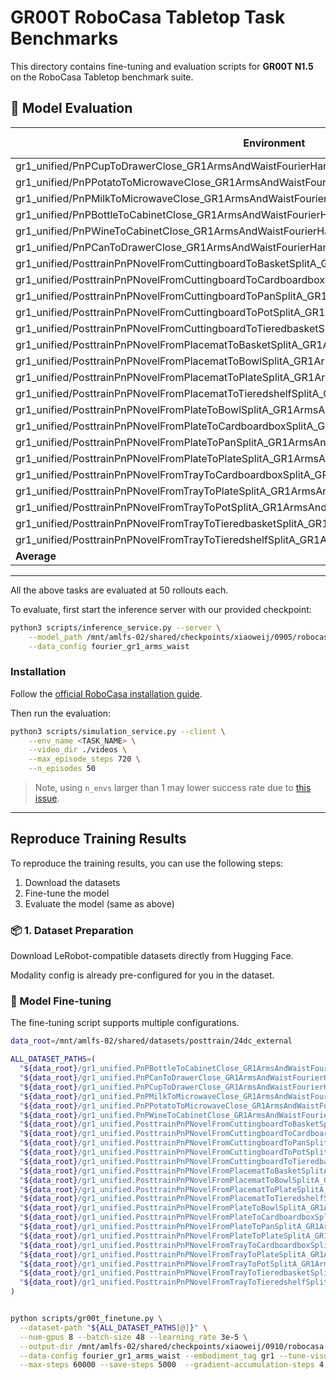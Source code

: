 # GR00T RoboCasa Tabletop Task Benchmarks

This directory contains fine-tuning and evaluation scripts for **GR00T N1.5** on the RoboCasa Tabletop benchmark suite.



## 🎯 Model Evaluation

<!-- TODO: Upload the checkpoint to Youliang's HF repo. -->

| Environment                                                                 | Success Rate |
|-----------------------------------------------------------------------------|--------------|
| gr1_unified/PnPCupToDrawerClose_GR1ArmsAndWaistFourierHands_Env             | 0.38         |
| gr1_unified/PnPPotatoToMicrowaveClose_GR1ArmsAndWaistFourierHands_Env       | 0.26         |
| gr1_unified/PnPMilkToMicrowaveClose_GR1ArmsAndWaistFourierHands_Env         | 0.44         |
| gr1_unified/PnPBottleToCabinetClose_GR1ArmsAndWaistFourierHands_Env         | 0.38         |
| gr1_unified/PnPWineToCabinetClose_GR1ArmsAndWaistFourierHands_Env           | 0.18         |
| gr1_unified/PnPCanToDrawerClose_GR1ArmsAndWaistFourierHands_Env             | 0.42         |
| gr1_unified/PosttrainPnPNovelFromCuttingboardToBasketSplitA_GR1ArmsAndWaistFourierHands_Env | 0.56 |
| gr1_unified/PosttrainPnPNovelFromCuttingboardToCardboardboxSplitA_GR1ArmsAndWaistFourierHands_Env | 0.34 |
| gr1_unified/PosttrainPnPNovelFromCuttingboardToPanSplitA_GR1ArmsAndWaistFourierHands_Env | 0.66 |
| gr1_unified/PosttrainPnPNovelFromCuttingboardToPotSplitA_GR1ArmsAndWaistFourierHands_Env | 0.52 |
| gr1_unified/PosttrainPnPNovelFromCuttingboardToTieredbasketSplitA_GR1ArmsAndWaistFourierHands_Env | 0.32 |
| gr1_unified/PosttrainPnPNovelFromPlacematToBasketSplitA_GR1ArmsAndWaistFourierHands_Env | 0.26 |
| gr1_unified/PosttrainPnPNovelFromPlacematToBowlSplitA_GR1ArmsAndWaistFourierHands_Env | 0.40 |
| gr1_unified/PosttrainPnPNovelFromPlacematToPlateSplitA_GR1ArmsAndWaistFourierHands_Env | 0.44 |
| gr1_unified/PosttrainPnPNovelFromPlacematToTieredshelfSplitA_GR1ArmsAndWaistFourierHands_Env | 0.14 |
| gr1_unified/PosttrainPnPNovelFromPlateToBowlSplitA_GR1ArmsAndWaistFourierHands_Env | 0.38 |
| gr1_unified/PosttrainPnPNovelFromPlateToCardboardboxSplitA_GR1ArmsAndWaistFourierHands_Env | 0.36 |
| gr1_unified/PosttrainPnPNovelFromPlateToPanSplitA_GR1ArmsAndWaistFourierHands_Env | 0.48 |
| gr1_unified/PosttrainPnPNovelFromPlateToPlateSplitA_GR1ArmsAndWaistFourierHands_Env | 0.58 |
| gr1_unified/PosttrainPnPNovelFromTrayToCardboardboxSplitA_GR1ArmsAndWaistFourierHands_Env | 0.40 |
| gr1_unified/PosttrainPnPNovelFromTrayToPlateSplitA_GR1ArmsAndWaistFourierHands_Env | 0.44 |
| gr1_unified/PosttrainPnPNovelFromTrayToPotSplitA_GR1ArmsAndWaistFourierHands_Env | 0.48 |
| gr1_unified/PosttrainPnPNovelFromTrayToTieredbasketSplitA_GR1ArmsAndWaistFourierHands_Env | 0.40 |
| gr1_unified/PosttrainPnPNovelFromTrayToTieredshelfSplitA_GR1ArmsAndWaistFourierHands_Env | 0.24 |
| **Average**                              | **0.39**            |
----

All the above tasks are evaluated at 50 rollouts each.

To evaluate, first start the inference server with our provided checkpoint:

<!-- TODO: Replace with Youliang's repo. -->
<!-- /mnt/amlfs-02/shared/checkpoints/xiaoweij/0910/robocasa-checkpoints-60K/  https://wandb.ai/nv-gear/huggingface/runs/zhvckr9n -->

```bash
python3 scripts/inference_service.py --server \
    --model_path /mnt/amlfs-02/shared/checkpoints/xiaoweij/0905/robocasa-checkpoints-60K/ \
    --data_config fourier_gr1_arms_waist
```

### Installation

Follow the [official RoboCasa installation guide](https://github.com/robocasa/robocasa-gr1-tabletop-tasks?tab=readme-ov-file#getting-started).

Then run the evaluation:
```bash
python3 scripts/simulation_service.py --client \
    --env_name <TASK_NAME> \
    --video_dir ./videos \
    --max_episode_steps 720 \
    --n_episodes 50
```

> Note, using `n_envs` larger than 1 may lower success rate due to [this issue](https://github.com/NVIDIA/Isaac-GR00T/pull/292).

----

## Reproduce Training Results

To reproduce the training results, you can use the following steps:
1. Download the datasets
2. Fine-tune the model
3. Evaluate the model (same as above)

### 📦 1. Dataset Preparation

<!-- TODO: Upload the 1K per traj data to HF. And add instructions -->

Download LeRobot-compatible datasets directly from Hugging Face.

Modality config is already pre-configured for you in the dataset.

### 🚀 Model Fine-tuning

The fine-tuning script supports multiple configurations.

```bash
data_root=/mnt/amlfs-02/shared/datasets/posttrain/24dc_external

ALL_DATASET_PATHS=(
  "${data_root}/gr1_unified.PnPBottleToCabinetClose_GR1ArmsAndWaistFourierHands_1000"
  "${data_root}/gr1_unified.PnPCanToDrawerClose_GR1ArmsAndWaistFourierHands_1000"
  "${data_root}/gr1_unified.PnPCupToDrawerClose_GR1ArmsAndWaistFourierHands_1000"
  "${data_root}/gr1_unified.PnPMilkToMicrowaveClose_GR1ArmsAndWaistFourierHands_1000"
  "${data_root}/gr1_unified.PnPPotatoToMicrowaveClose_GR1ArmsAndWaistFourierHands_1000"
  "${data_root}/gr1_unified.PnPWineToCabinetClose_GR1ArmsAndWaistFourierHands_1000"
  "${data_root}/gr1_unified.PosttrainPnPNovelFromCuttingboardToBasketSplitA_GR1ArmsAndWaistFourierHands_1000"
  "${data_root}/gr1_unified.PosttrainPnPNovelFromCuttingboardToCardboardboxSplitA_GR1ArmsAndWaistFourierHands_1000"
  "${data_root}/gr1_unified.PosttrainPnPNovelFromCuttingboardToPanSplitA_GR1ArmsAndWaistFourierHands_1000"
  "${data_root}/gr1_unified.PosttrainPnPNovelFromCuttingboardToPotSplitA_GR1ArmsAndWaistFourierHands_1000"
  "${data_root}/gr1_unified.PosttrainPnPNovelFromCuttingboardToTieredbasketSplitA_GR1ArmsAndWaistFourierHands_1000"
  "${data_root}/gr1_unified.PosttrainPnPNovelFromPlacematToBasketSplitA_GR1ArmsAndWaistFourierHands_1000"
  "${data_root}/gr1_unified.PosttrainPnPNovelFromPlacematToBowlSplitA_GR1ArmsAndWaistFourierHands_1000"
  "${data_root}/gr1_unified.PosttrainPnPNovelFromPlacematToPlateSplitA_GR1ArmsAndWaistFourierHands_1000"
  "${data_root}/gr1_unified.PosttrainPnPNovelFromPlacematToTieredshelfSplitA_GR1ArmsAndWaistFourierHands_1000"
  "${data_root}/gr1_unified.PosttrainPnPNovelFromPlateToBowlSplitA_GR1ArmsAndWaistFourierHands_1000"
  "${data_root}/gr1_unified.PosttrainPnPNovelFromPlateToCardboardboxSplitA_GR1ArmsAndWaistFourierHands_1000"
  "${data_root}/gr1_unified.PosttrainPnPNovelFromPlateToPanSplitA_GR1ArmsAndWaistFourierHands_1000"
  "${data_root}/gr1_unified.PosttrainPnPNovelFromPlateToPlateSplitA_GR1ArmsAndWaistFourierHands_1000"
  "${data_root}/gr1_unified.PosttrainPnPNovelFromTrayToCardboardboxSplitA_GR1ArmsAndWaistFourierHands_1000"
  "${data_root}/gr1_unified.PosttrainPnPNovelFromTrayToPlateSplitA_GR1ArmsAndWaistFourierHands_1000"
  "${data_root}/gr1_unified.PosttrainPnPNovelFromTrayToPotSplitA_GR1ArmsAndWaistFourierHands_1000"
  "${data_root}/gr1_unified.PosttrainPnPNovelFromTrayToTieredbasketSplitA_GR1ArmsAndWaistFourierHands_1000"
  "${data_root}/gr1_unified.PosttrainPnPNovelFromTrayToTieredshelfSplitA_GR1ArmsAndWaistFourierHands_1000"
)


python scripts/gr00t_finetune.py \
  --dataset-path "${ALL_DATASET_PATHS[@]}" \
  --num-gpus 8 --batch-size 48 --learning_rate 3e-5 \
  --output-dir /mnt/amlfs-02/shared/checkpoints/xiaoweij/0910/robocasa-checkpoints-60K/  \
  --data-config fourier_gr1_arms_waist --embodiment_tag gr1 --tune-visual \
  --max-steps 60000 --save-steps 5000  --gradient-accumulation-steps 4
```
